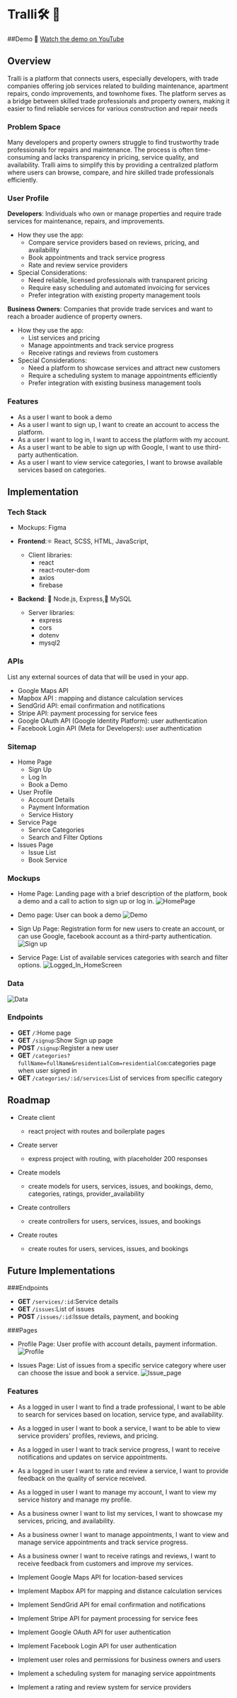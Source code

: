 # Tralli🛠️ 🧰

##Demo
🎥 [Watch the demo on YouTube](https://youtube.com/shorts/K6x67sXLM9g?feature=share)



## Overview

Tralli is a platform that connects users, especially developers, with trade
companies offering job services related to building maintenance, apartment
repairs, condo improvements, and townhome fixes. The platform serves as a bridge
between skilled trade professionals and property owners, making it easier to
find reliable services for various construction and repair needs

### Problem Space

Many developers and property owners struggle to find trustworthy trade
professionals for repairs and maintenance. The process is often time-consuming
and lacks transparency in pricing, service quality, and availability. Tralli
aims to simplify this by providing a centralized platform where users can
browse, compare, and hire skilled trade professionals efficiently.

### User Profile

**Developers**: Individuals who own or manage properties and require trade
services for maintenance, repairs, and improvements.

- How they use the app:
  - Compare service providers based on reviews, pricing, and availability
  - Book appointments and track service progress
  - Rate and review service providers
- Special Considerations:
  - Need reliable, licensed professionals with transparent pricing
  - Require easy scheduling and automated invoicing for services
  - Prefer integration with existing property management tools

**Business Owners**: Companies that provide trade services and want to reach a
broader audience of property owners.

- How they use the app:
  - List services and pricing
  - Manage appointments and track service progress
  - Receive ratings and reviews from customers
- Special Considerations:
  - Need a platform to showcase services and attract new customers
  - Require a scheduling system to manage appointments efficiently
  - Prefer integration with existing business management tools

### Features

- As a user I want to book a demo
- As a user I want to sign up, I want to create an account to access the platform.
- As a user I want to log in, I want to access the platform with my account.
- As a user I want to be able to sign up with Google, I want to use
  third-party authentication.
- As a user I want to view service categories, I want to browse available
  services based on categories.



## Implementation

### Tech Stack

- Mockups: Figma
- **Frontend**:⚛️ React, SCSS, HTML, JavaScript,

  - Client libraries:
    - react
    - react-router-dom
    - axios
    - firebase

- **Backend**: 🌿 Node.js, Express,🐬 MySQL
  - Server libraries:
    - express
    - cors
    - dotenv
    - mysql2

### APIs

List any external sources of data that will be used in your app.

- Google Maps API
- Mapbox API : mapping and distance calculation services
- SendGrid API: email confirmation and notifications
- Stripe API: payment processing for service fees
- Google OAuth API (Google Identity Platform): user authentication
- Facebook Login API (Meta for Developers): user authentication

### Sitemap

- Home Page
  - Sign Up
  - Log In
  - Book a Demo
- User Profile
  - Account Details
  - Payment Information
  - Service History
- Service Page
  - Service Categories
  - Search and Filter Options
- Issues Page
  - Issue List
  - Book Service

### Mockups

- Home Page: Landing page with a brief description of the platform, book a demo
  and a call to action to sign up or log in.
  ![HomePage](assets/images/HomePage.png)
- Demo page: User can book a demo
  ![Demo](assets/images/Demo.png)
- Sign Up Page: Registration form for new users to create an account, or can use
  Google, facebook account as a third-party authentication.
  ![Sign up](assets/images/SignUp.png)

- Service Page: List of available services categories with search and filter
  options. ![Logged_In_HomeScreen](assets/images/LogedIn.png)


### Data

![Data](assets/images/Data.jpg)

### Endpoints

- **GET** `/`:Home page
- **GET** `/signup`:Show Sign up page
- **POST** `/signup`:Register a new user
- **GET** `/categories?fullName=fullName&residentialCom=residentialCom`:categories page when user signed in
- **GET** `/categories/:id/services`:List of services from specific category


## Roadmap

- Create client

  - react project with routes and boilerplate pages

- Create server

  - express project with routing, with placeholder 200 responses

- Create models
  - create models for users, services, issues, and bookings, demo, categories, ratings, provider_availability


- Create controllers

  - create controllers for users, services, issues, and bookings

- Create routes
  - create routes for users, services, issues, and bookings

## Future Implementations

###Endpoints
- **GET** `/services/:id`:Service details
- **GET** `/issues`:List of issues
- **POST** `/issues/:id`:Issue details, payment, and booking


###Pages 
- Profile Page: User profile with account details, payment information.
  ![Profile](assets/images/Profile.jpg)

- Issues Page: List of issues from a specific service category where user can
  choose the issue and book a service.
  ![Issue_page](assets/images/Issue_page.jpg)

### Features
- As a logged in user I want to find a trade professional, I want to be able to
  search for services based on location, service type, and availability.
- As a logged in user I want to book a service, I want to be able to view
  service providers' profiles, reviews, and pricing.
- As a logged in user I want to track service progress, I want to receive
  notifications and updates on service appointments.
- As a logged in user I want to rate and review a service, I want to provide
  feedback on the quality of service received.
- As a logged in user I want to manage my account, I want to view my service
  history and manage my profile.

- As a business owner I want to list my services, I want to showcase my
  services, pricing, and availability.
- As a business owner I want to manage appointments, I want to view and manage
  service appointments and track service progress.
- As a business owner I want to receive ratings and reviews, I want to receive
  feedback from customers and improve my services.
- Implement Google Maps API for location-based services
- Implement Mapbox API for mapping and distance calculation services
- Implement SendGrid API for email confirmation and notifications
- Implement Stripe API for payment processing for service fees
- Implement Google OAuth API for user authentication
- Implement Facebook Login API for user authentication
- Implement user roles and permissions for business owners and users
- Implement a scheduling system for managing service appointments
- Implement a rating and review system for service providers
